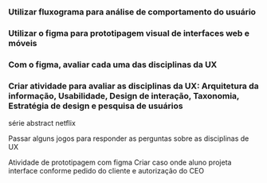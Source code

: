 ### Utilizar fluxograma para análise de comportamento do usuário

### Utilizar o figma para prototipagem visual de interfaces web e móveis

### Com o figma, avaliar cada uma das disciplinas da UX

### Criar atividade para avaliar as disciplinas da UX: Arquitetura da informação, Usabilidade, Design de interação, Taxonomia, Estratégia de design e pesquisa de usuários


série abstract netflix

Passar alguns jogos para responder as perguntas sobre as disciplinas de UX

Atividade de prototipagem com figma
Criar caso onde aluno projeta interface conforme pedido do cliente e autorização do CEO